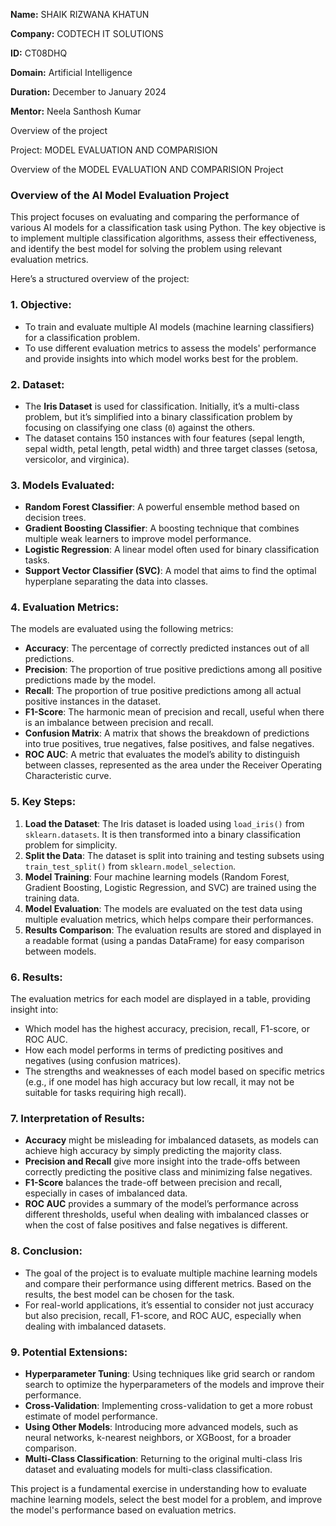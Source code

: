 **Name:** SHAIK RIZWANA KHATUN

**Company:** CODTECH IT SOLUTIONS

**ID:** CT08DHQ

**Domain:** Artificial Intelligence

**Duration:** December to January 2024

**Mentor:** Neela Santhosh Kumar

Overview of the project

Project: MODEL EVALUATION AND COMPARISION

Overview of the MODEL EVALUATION AND COMPARISION Project

### **Overview of the AI Model Evaluation Project**

This project focuses on evaluating and comparing the performance of various AI models for a classification task using Python. The key objective is to implement multiple classification algorithms, assess their effectiveness, and identify the best model for solving the problem using relevant evaluation metrics. 

Here’s a structured overview of the project:

### 1. **Objective:**
   - To train and evaluate multiple AI models (machine learning classifiers) for a classification problem.
   - To use different evaluation metrics to assess the models' performance and provide insights into which model works best for the problem.

### 2. **Dataset:**
   - The **Iris Dataset** is used for classification. Initially, it’s a multi-class problem, but it’s simplified into a binary classification problem by focusing on classifying one class (`0`) against the others.
   - The dataset contains 150 instances with four features (sepal length, sepal width, petal length, petal width) and three target classes (setosa, versicolor, and virginica).

### 3. **Models Evaluated:**
   - **Random Forest Classifier**: A powerful ensemble method based on decision trees.
   - **Gradient Boosting Classifier**: A boosting technique that combines multiple weak learners to improve model performance.
   - **Logistic Regression**: A linear model often used for binary classification tasks.
   - **Support Vector Classifier (SVC)**: A model that aims to find the optimal hyperplane separating the data into classes.

### 4. **Evaluation Metrics:**
   The models are evaluated using the following metrics:
   - **Accuracy**: The percentage of correctly predicted instances out of all predictions.
   - **Precision**: The proportion of true positive predictions among all positive predictions made by the model.
   - **Recall**: The proportion of true positive predictions among all actual positive instances in the dataset.
   - **F1-Score**: The harmonic mean of precision and recall, useful when there is an imbalance between precision and recall.
   - **Confusion Matrix**: A matrix that shows the breakdown of predictions into true positives, true negatives, false positives, and false negatives.
   - **ROC AUC**: A metric that evaluates the model’s ability to distinguish between classes, represented as the area under the Receiver Operating Characteristic curve.

### 5. **Key Steps:**
   1. **Load the Dataset**: The Iris dataset is loaded using `load_iris()` from `sklearn.datasets`. It is then transformed into a binary classification problem for simplicity.
   2. **Split the Data**: The dataset is split into training and testing subsets using `train_test_split()` from `sklearn.model_selection`.
   3. **Model Training**: Four machine learning models (Random Forest, Gradient Boosting, Logistic Regression, and SVC) are trained using the training data.
   4. **Model Evaluation**: The models are evaluated on the test data using multiple evaluation metrics, which helps compare their performances.
   5. **Results Comparison**: The evaluation results are stored and displayed in a readable format (using a pandas DataFrame) for easy comparison between models.

### 6. **Results:**
   The evaluation metrics for each model are displayed in a table, providing insight into:
   - Which model has the highest accuracy, precision, recall, F1-score, or ROC AUC.
   - How each model performs in terms of predicting positives and negatives (using confusion matrices).
   - The strengths and weaknesses of each model based on specific metrics (e.g., if one model has high accuracy but low recall, it may not be suitable for tasks requiring high recall).

### 7. **Interpretation of Results:**
   - **Accuracy** might be misleading for imbalanced datasets, as models can achieve high accuracy by simply predicting the majority class.
   - **Precision and Recall** give more insight into the trade-offs between correctly predicting the positive class and minimizing false negatives.
   - **F1-Score** balances the trade-off between precision and recall, especially in cases of imbalanced data.
   - **ROC AUC** provides a summary of the model’s performance across different thresholds, useful when dealing with imbalanced classes or when the cost of false positives and false negatives is different.

### 8. **Conclusion:**
   - The goal of the project is to evaluate multiple machine learning models and compare their performance using different metrics. Based on the results, the best model can be chosen for the task.
   - For real-world applications, it’s essential to consider not just accuracy but also precision, recall, F1-score, and ROC AUC, especially when dealing with imbalanced datasets.

### 9. **Potential Extensions:**
   - **Hyperparameter Tuning**: Using techniques like grid search or random search to optimize the hyperparameters of the models and improve their performance.
   - **Cross-Validation**: Implementing cross-validation to get a more robust estimate of model performance.
   - **Using Other Models**: Introducing more advanced models, such as neural networks, k-nearest neighbors, or XGBoost, for a broader comparison.
   - **Multi-Class Classification**: Returning to the original multi-class Iris dataset and evaluating models for multi-class classification.

This project is a fundamental exercise in understanding how to evaluate machine learning models, select the best model for a problem, and improve the model's performance based on evaluation metrics.
